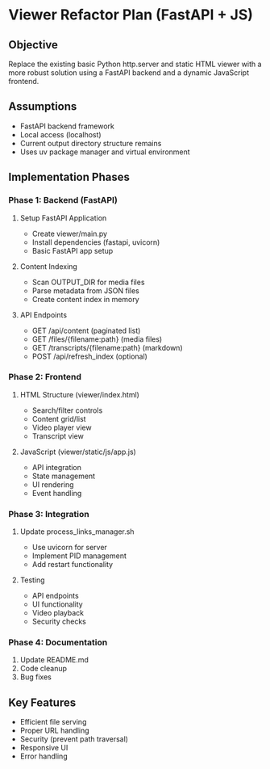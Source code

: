 # Viewer Refactor Plan (FastAPI + JS)

## Objective
Replace the existing basic Python http.server and static HTML viewer with a more robust solution using a FastAPI backend and a dynamic JavaScript frontend.

## Assumptions
- FastAPI backend framework
- Local access (localhost)
- Current output directory structure remains
- Uses uv package manager and virtual environment

## Implementation Phases

### Phase 1: Backend (FastAPI)
1. Setup FastAPI Application
   - Create viewer/main.py
   - Install dependencies (fastapi, uvicorn)
   - Basic FastAPI app setup

2. Content Indexing
   - Scan OUTPUT_DIR for media files
   - Parse metadata from JSON files
   - Create content index in memory

3. API Endpoints
   - GET /api/content (paginated list)
   - GET /files/{filename:path} (media files)
   - GET /transcripts/{filename:path} (markdown)
   - POST /api/refresh_index (optional)

### Phase 2: Frontend
1. HTML Structure (viewer/index.html)
   - Search/filter controls
   - Content grid/list
   - Video player view
   - Transcript view

2. JavaScript (viewer/static/js/app.js)
   - API integration
   - State management
   - UI rendering
   - Event handling

### Phase 3: Integration
1. Update process_links_manager.sh
   - Use uvicorn for server
   - Implement PID management
   - Add restart functionality

2. Testing
   - API endpoints
   - UI functionality
   - Video playback
   - Security checks

### Phase 4: Documentation
1. Update README.md
2. Code cleanup
3. Bug fixes

## Key Features
- Efficient file serving
- Proper URL handling
- Security (prevent path traversal)
- Responsive UI
- Error handling


